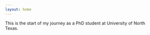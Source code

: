 ```yaml
---
layout: home
---
```


This is the start of my journey as a PhD student at University of North Texas.
